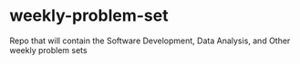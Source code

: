 # weekly-problem-set
Repo that will contain the Software Development, Data Analysis, and Other weekly problem sets
